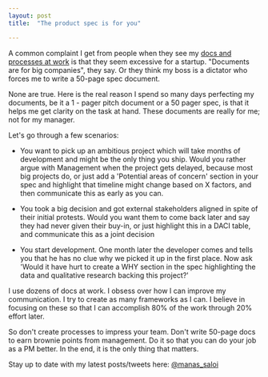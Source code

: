 ```yaml
---
layout: post
title:  "The product spec is for you"

---
```

A common complaint I get from people when they see my [docs and processes at work](https://manassaloi.com/2020/03/23/running-product-team.html) is that they seem excessive for a startup. "Documents are for big companies", they say. Or they think my boss is a dictator who forces me to write a 50-page spec document.

None are true. Here is the real reason I spend so many days perfecting my documents, be it a 1 - pager pitch document or a 50 pager spec, is that it helps me get clarity on the task at hand. These documents are really for me; not for my manager.

Let's go through a few scenarios:

- You want to pick up an ambitious project which will take months of development and might be the only thing you ship. Would you rather argue with Management when the project gets delayed, because most big projects do, or just add a 'Potential areas of concern' section in your spec and highlight that timeline might change based on X factors, and then communicate this as early as you can.

- You took a big decision and got external stakeholders aligned in spite of their initial protests. Would you want them to come back later and say they had never given their buy-in, or just highlight this in a DACI table, and communicate this as a joint decision

- You start development. One month later the developer comes and tells you that he has no clue why we picked it up in the first place. Now ask 'Would it have hurt to create a WHY section in the spec highlighting the data and qualitative research backing this project?'

I use dozens of docs at work. I obsess over how I can improve my communication. I try to create as many frameworks as I can. I believe in focusing on these so that I can accomplish 80% of the work through 20% effort later.

So don't create processes to impress your team. Don't write 50-page docs to earn brownie points from management. Do it so that you can do your job as a PM better. In the end, it is the only thing that matters.

Stay up to date with my latest posts/tweets here: [@manas_saloi](http://twitter.com/manas_saloi)
